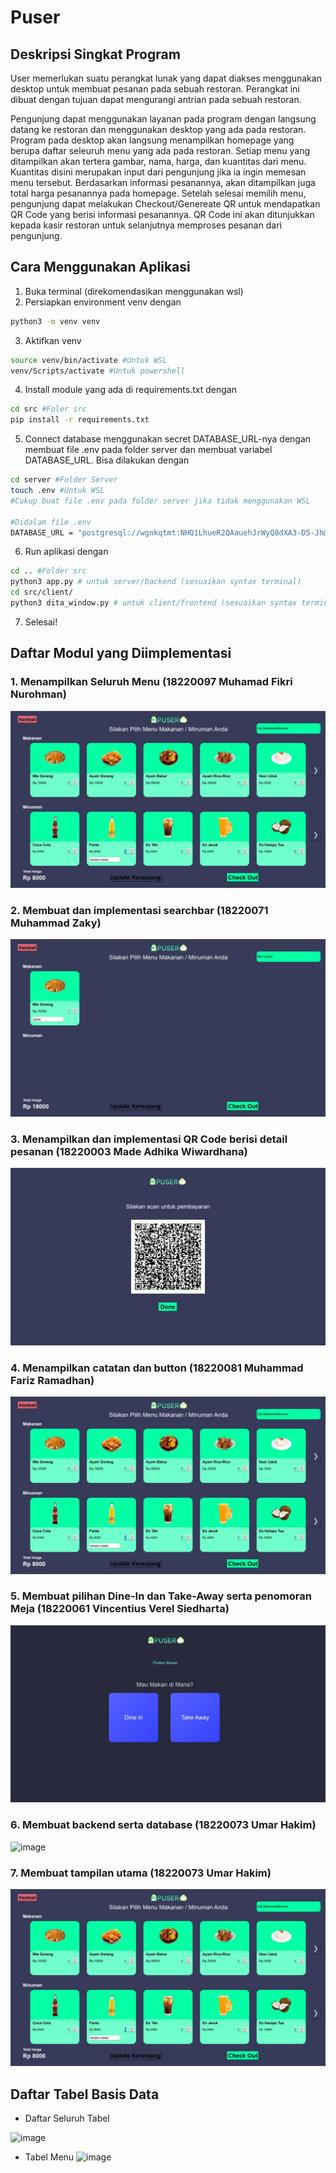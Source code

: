 # Puser


## Deskripsi Singkat Program
User memerlukan suatu perangkat lunak yang dapat diakses menggunakan desktop untuk membuat pesanan pada sebuah restoran. Perangkat ini dibuat dengan tujuan dapat mengurangi antrian pada sebuah restoran.

Pengunjung dapat menggunakan layanan pada program dengan langsung datang ke restoran dan menggunakan desktop yang ada pada restoran. Program pada desktop akan langsung menampilkan homepage yang berupa daftar seleuruh menu yang ada pada restoran. Setiap menu yang ditampilkan akan tertera gambar, nama, harga, dan kuantitas dari menu. Kuantitas disini merupakan input dari pengunjung jika ia ingin memesan menu tersebut. Berdasarkan informasi pesanannya, akan ditampilkan juga total harga pesanannya pada homepage. Setelah selesai memilih menu, pengunjung dapat melakukan Checkout/Genereate QR untuk mendapatkan QR Code yang berisi informasi pesanannya. QR Code ini akan ditunjukkan kepada kasir restoran untuk selanjutnya memproses pesanan dari pengunjung.


## Cara Menggunakan Aplikasi

1. Buka terminal (direkomendasikan menggunakan wsl)
3. Persiapkan environment venv dengan
```sh
python3 -m venv venv
```
3. Aktifkan venv
```sh
source venv/bin/activate #Untuk WSL
venv/Scripts/activate #Untuk powershell
```
4. Install module yang ada di requirements.txt dengan
```sh
cd src #Foler src
pip install -r requirements.txt
```
5. Connect database menggunakan secret DATABASE_URL-nya dengan membuat file .env pada folder server dan membuat variabel DATABASE_URL. Bisa dilakukan dengan
```sh
cd server #Folder Server
touch .env #Untuk WSL
#Cukup buat file .env pada folder server jika tidak menggunakan WSL

#Didalam file .env
DATABASE_URL = "postgresql://wgnkqtmt:NHQ1LhueR2QAauehJrWyQ8dXA3-D5-Jh@tiny.db.elephantsql.com/wgnkqtmt"
```
6. Run aplikasi dengan
```sh
cd .. #Folder src
python3 app.py # untuk server/backend (sesuaikan syntax terminal)
cd src/client/
python3 dita_window.py # untuk client/frontend (sesuaikan syntax terminal)
```
7. Selesai!


## Daftar Modul yang Diimplementasi
### 1. Menampilkan Seluruh Menu (18220097 Muhamad Fikri Nurohman)
![image](./doc/tampilan_utama.jpg?raw=true "Title")
### 2. Membuat dan implementasi searchbar (18220071 Muhammad Zaky)
![image](./doc/search_n_catatan.jpg?raw=true "Title")
### 3. Menampilkan dan implementasi QR Code berisi detail pesanan (18220003 Made Adhika Wiwardhana)
![image](./doc/qr_code.jpg?raw=true "Title")
### 4. Menampilkan catatan dan button (18220081 Muhammad Fariz Ramadhan)
![image](./doc/tampilan_utama.jpg?raw=true "Title")
### 5. Membuat pilihan Dine-In dan Take-Away serta penomoran Meja (18220061 Vincentius Verel Siedharta)
![image](./doc/dine_in_take_away.jpg?raw=true "Title")
### 6. Membuat backend serta database (18220073 Umar Hakim)
![image](https://user-images.githubusercontent.com/93817324/203573890-f45e205b-69e3-4ce5-bfb5-afee42fffd9c.png)
### 7. Membuat tampilan utama (18220073 Umar Hakim)
![image](./doc/tampilan_utama.jpg?raw=true "Title")

  
## Daftar Tabel Basis Data
- Daftar Seluruh Tabel <br />
   
![image](https://user-images.githubusercontent.com/93817324/203573890-f45e205b-69e3-4ce5-bfb5-afee42fffd9c.png)

- Tabel Menu
  ![image](https://user-images.githubusercontent.com/93817324/203574043-8ff3c316-34f9-4300-8be1-39cb32066873.png)
